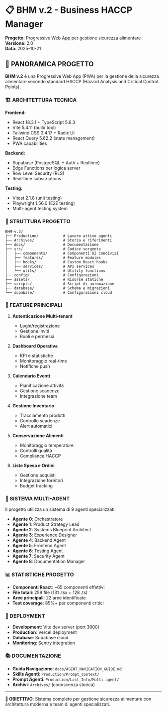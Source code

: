 # 📋 BHM v.2 - Business HACCP Manager
**Progetto**: Progressive Web App per gestione sicurezza alimentare  
**Versione**: 2.0  
**Data**: 2025-10-21

## 🎯 PANORAMICA PROGETTO

**BHM v.2** è una Progressive Web App (PWA) per la gestione della sicurezza alimentare secondo standard HACCP (Hazard Analysis and Critical Control Points).

### **🏗️ ARCHITETTURA TECNICA**

**Frontend:**
- React 18.3.1 + TypeScript 5.6.3
- Vite 5.4.11 (build tool)
- Tailwind CSS 3.4.17 + Radix UI
- React Query 5.62.2 (state management)
- PWA capabilities

**Backend:**
- Supabase (PostgreSQL + Auth + Realtime)
- Edge Functions per logica server
- Row Level Security (RLS)
- Real-time subscriptions

**Testing:**
- Vitest 2.1.8 (unit testing)
- Playwright 1.56.0 (E2E testing)
- Multi-agent testing system

### **📁 STRUTTURA PROGETTO**

```
BHM-v.2/
├── Production/           # Lavoro attivo agenti
├── Archives/             # Storia e riferimenti
├── docs/                 # Documentazione
├── src/                  # Codice sorgente
│   ├── components/       # Componenti UI condivisi
│   ├── features/         # Feature modules
│   ├── hooks/            # Custom React hooks
│   ├── services/         # API services
│   └── utils/            # Utility functions
├── config/               # Configurazioni
├── assets/               # Risorse statiche
├── scripts/              # Script di automazione
├── database/             # Schema e migrazioni
└── supabase/             # Configurazioni cloud
```

### **🎯 FEATURE PRINCIPALI**

1. **Autenticazione Multi-tenant**
   - Login/registrazione
   - Gestione inviti
   - Ruoli e permessi

2. **Dashboard Operativa**
   - KPI e statistiche
   - Monitoraggio real-time
   - Notifiche push

3. **Calendario Eventi**
   - Pianificazione attività
   - Gestione scadenze
   - Integrazione team

4. **Gestione Inventario**
   - Tracciamento prodotti
   - Controllo scadenze
   - Alert automatici

5. **Conservazione Alimenti**
   - Monitoraggio temperature
   - Controlli qualità
   - Compliance HACCP

6. **Liste Spesa e Ordini**
   - Gestione acquisti
   - Integrazione fornitori
   - Budget tracking

### **🤖 SISTEMA MULTI-AGENT**

Il progetto utilizza un sistema di 9 agenti specializzati:

- **Agente 0**: Orchestratore
- **Agente 1**: Product Strategy Lead
- **Agente 2**: Systems Blueprint Architect
- **Agente 3**: Experience Designer
- **Agente 4**: Backend Agent
- **Agente 5**: Frontend Agent
- **Agente 6**: Testing Agent
- **Agente 7**: Security Agent
- **Agente 8**: Documentation Manager

### **📊 STATISTICHE PROGETTO**

- **Componenti React**: ~65 componenti effettivi
- **File totali**: 259 file (131 .tsx + 128 .ts)
- **Aree principali**: 22 aree identificate
- **Test coverage**: 85%+ per componenti critici

### **🚀 DEPLOYMENT**

- **Development**: Vite dev server (port 3000)
- **Production**: Vercel deployment
- **Database**: Supabase cloud
- **Monitoring**: Sentry integration

### **📚 DOCUMENTAZIONE**

- **Guida Navigazione**: `docs/AGENT_NAVIGATION_GUIDE.md`
- **Skills Agenti**: `Production/Prompt_Context/`
- **Prompt Agenti**: `Production/Last_Info/Multi agent/`
- **Archivi**: `Archives/` (conoscenza storica)

---
**🎯 OBIETTIVO**: Sistema completo per gestione sicurezza alimentare con architettura moderna e team di agenti specializzati.

